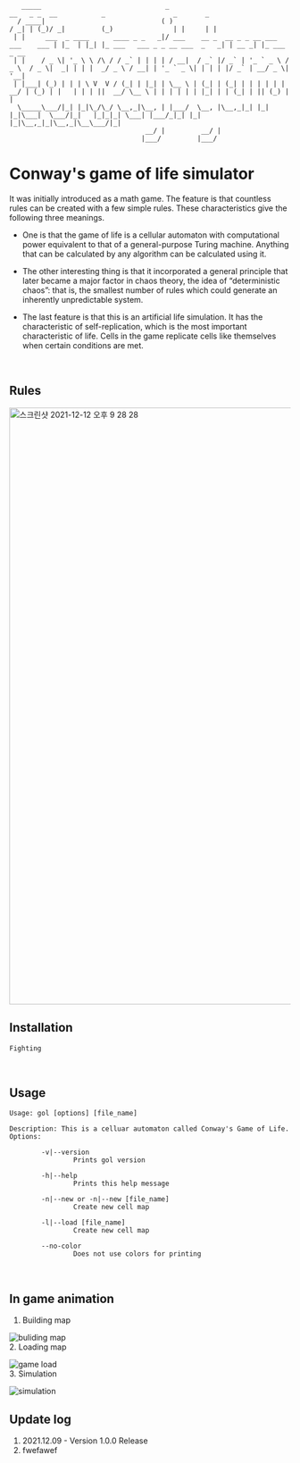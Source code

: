 ```
   _____                               _                                           __   _ _  __           _                 _       _             
  / ____|                             ( )                                         / _| | (_)/ _|         (_)               | |     | |            
 | |     ___  _ ____      ____ _ _   _|/ ___    __ _  __ _ _ __ ___   ___    ___ | |_  | |_| |_ ___   ___ _ _ __ ___  _   _| | __ _| |_ ___  _ __ 
 | |    / _ \| '_ \ \ /\ / / _` | | | | / __|  / _` |/ _` | '_ ` _ \ / _ \  / _ \|  _| | | |  _/ _ \ / __| | '_ ` _ \| | | | |/ _` | __/ _ \| '__|
 | |___| (_) | | | \ V  V / (_| | |_| | \__ \ | (_| | (_| | | | | | |  __/ | (_) | |   | | | ||  __/ \__ \ | | | | | | |_| | | (_| | || (_) | |   
  \_____\___/|_| |_|\_/\_/ \__,_|\__, | |___/  \__, |\__,_|_| |_| |_|\___|  \___/|_|   |_|_|_| \___| |___/_|_| |_| |_|\__,_|_|\__,_|\__\___/|_|   
                                  __/ |         __/ |                                                                                             
                                 |___/         |___/                                                                                              
```

Conway's game of life simulator
===============================

It was initially introduced as a math game. The feature is that countless rules can be created with a few simple rules. These characteristics give the following three meanings.

- One is that the game of life is a cellular automaton with computational power equivalent to that of a general-purpose Turing machine. Anything that can be calculated by any algorithm can be calculated using it.

- The other interesting thing is that it incorporated a general principle that later became a major factor in chaos theory, the idea of “deterministic chaos”: that is, the smallest number of rules which could generate an inherently unpredictable system.

- The last feature is that this is an artificial life simulation. It has the characteristic of self-replication, which is the most important characteristic of life. Cells in the game replicate cells like themselves when certain conditions are met.

<br>

## Rules

<img width="1069" alt="스크린샷 2021-12-12 오후 9 28 28" src="https://user-images.githubusercontent.com/38760913/145712201-c9d18268-017e-4a92-948a-b83bd1c4e91b.png">
<br>

## Installation

```
Fighting
```

<br>

## Usage

```shell
Usage: gol [options] [file_name]

Description: This is a celluar automaton called Conway's Game of Life. 
Options:

        -v|--version
                Prints gol version

        -h|--help
                Prints this help message

        -n|--new or -n|--new [file_name]
                Create new cell map

        -l|--load [file_name]
                Create new cell map

        --no-color
                Does not use colors for printing
```
<br>

## In game animation

1. Building map <br>

![buliding map](https://user-images.githubusercontent.com/38760913/145711525-d02a4be4-6697-47e7-8e3b-fc38c9772627.gif)
<br>
2. Loading map <br>

![game load](https://user-images.githubusercontent.com/38760913/145711515-18e996cc-6471-4c8a-8115-2e16a26bdbd6.gif)
<br>
3. Simulation <br>

![simulation](https://user-images.githubusercontent.com/38760913/145711529-296e5c92-fab5-4bf2-b430-c705c1b93de2.gif)
<br>

## Update log

1. 2021.12.09 - Version 1.0.0 Release
2. fwefawef
